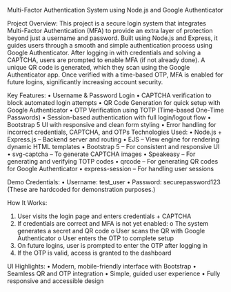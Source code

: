 Multi-Factor Authentication System using Node.js and Google Authenticator

 Project Overview:
This project is a secure login system that integrates Multi-Factor Authentication (MFA) to provide an extra layer of protection beyond just a username and password. Built using Node.js and Express, it guides users through a smooth and simple authentication process using Google Authenticator.
After logging in with credentials and solving a CAPTCHA, users are prompted to enable MFA (if not already done). A unique QR code is generated, which they scan using the Google Authenticator app. Once verified with a time-based OTP, MFA is enabled for future logins, significantly increasing account security.

Key Features:
•	Username & Password Login
•	CAPTCHA verification to block automated login attempts
•	QR Code Generation for quick setup with Google Authenticator
•	OTP Verification using TOTP (Time-based One-Time Passwords)
•	Session-based authentication with full login/logout flow
•	Bootstrap 5 UI with responsive and clean form styling
•	Error handling for incorrect credentials, CAPTCHA, and OTPs
 Technologies Used:
•	Node.js + Express.js – Backend server and routing
•	EJS – View engine for rendering dynamic HTML templates
•	Bootstrap 5 – For consistent and responsive UI
•	svg-captcha – To generate CAPTCHA images
•	Speakeasy – For generating and verifying TOTP codes
•	qrcode – For generating QR codes for Google Authenticator
•	express-session – For handling user sessions

 Demo Credentials:
•	Username: test_user
•	Password: securepassword123
(These are hardcoded for demonstration purposes.)

 How It Works:
1.	User visits the login page and enters credentials + CAPTCHA
2.	If credentials are correct and MFA is not yet enabled:
o	The system generates a secret and QR code
o	User scans the QR with Google Authenticator
o	User enters the OTP to complete setup
3.	On future logins, user is prompted to enter the OTP after logging in
4.	If the OTP is valid, access is granted to the dashboard

 UI Highlights:
•	Modern, mobile-friendly interface with Bootstrap
•	Seamless QR and OTP integration
•	Simple, guided user experience
•	Fully responsive and accessible design


